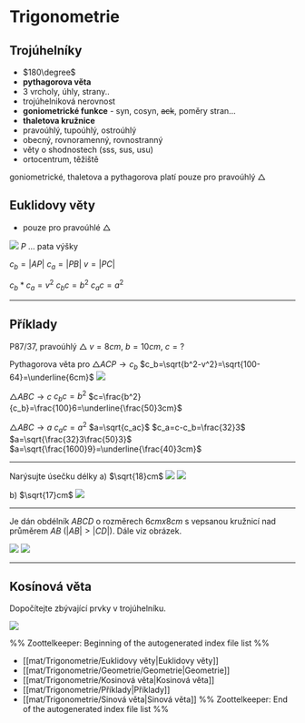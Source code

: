 # Trigonometrie
## Trojúhelníky
- $180\degree$
- **pythagorova věta**
- 3 vrcholy, úhly, strany..
- trojúhelniková nerovnost
- **goniometrické funkce** - syn, cosyn, ~~ack~~, poměry stran…
- **thaletova kružnice**
- pravoúhlý, tupoúhlý, ostroúhlý
- obecný, rovnoramenný, rovnostranný
- věty o shodnostech (sss, sus, usu)
- ortocentrum, těžiště

goniometrické, thaletova a pythagorova platí pouze pro pravoúhlý $\triangle$

## Euklidovy věty
- pouze pro pravoúhlé $\triangle$

![](Pasted%20image%2020230411141429.png)
$P$ … pata výšky

$c_b=|AP|$
$c_a=|PB|$
$v=|PC|$

$c_b*c_a=v^2$
$c_bc=b^2$
$c_ac=a^2$

---

## Příklady

P87/37, pravoúhlý $\triangle$
$v=8cm$, $b=10cm$, $c=?$

Pythagorova věta pro $\triangle ACP\rightarrow c_b$
$c_b=\sqrt{b^2-v^2}=\sqrt{100-64}=\underline{6cm}$
![](Pasted%20image%2020230411141819.png)

$\triangle ABC\rightarrow c$
$c_bc=b^2$
$c=\frac{b^2}{c_b}=\frac{100}6=\underline{\frac{50}3cm}$

$\triangle ABC\rightarrow a$
$c_ac=a^2$
$a=\sqrt{c_ac}$
$c_a=c-c_b=\frac{32}3$
$a=\sqrt{\frac{32}3\frac{50}3}$
$a=\sqrt{\frac{1600}9}=\underline{\frac{40}3cm}$

---

Narýsujte úsečku délky
a) $\sqrt{18}cm$
![](Pasted%20image%2020230412111312.png)
![](Pasted%20image%2020230412111323.png)

b) $\sqrt{17}cm$
![](Pasted%20image%2020230412112119.png)


---

Je dán obdélník $ABCD$ o rozměrech $6cmx8cm$ s vepsanou kružnicí nad průměrem $AB$ ($|AB|>|CD|$).
Dále viz obrázek.

![](Pasted%20image%2020230412112525.png)
![](Pasted%20image%2020230412113342.png)

---

## Kosínová věta
Dopočítejte zbývající prvky v trojúhelníku.

![](Pasted%20image%2020230412113817.png)



%% Zoottelkeeper: Beginning of the autogenerated index file list  %%
-  [[mat/Trigonometrie/Euklidovy věty|Euklidovy věty]]
-  [[mat/Trigonometrie/Geometrie/Geometrie|Geometrie]]
-  [[mat/Trigonometrie/Kosinová věta|Kosinová věta]]
-  [[mat/Trigonometrie/Příklady|Příklady]]
-  [[mat/Trigonometrie/Sinová věta|Sinová věta]]
%% Zoottelkeeper: End of the autogenerated index file list  %%
